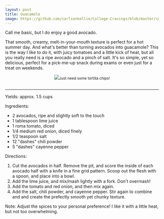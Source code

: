 ```yaml
---
layout: post
title: Guacamole
image: https://github.com/carlsonkellie/College-Cravings/blob/master/images/guacamole.jpg?raw=true
---
```


Call me basic, but I do enjoy a good avocado. 

That smooth, creamy, melt-in-your-mouth texture is perfect for a hot summer day. And what's better than turning avocados into guacamole? This is the way I like to do it, with juicy tomatoes and a little kick of heat, but all you really need is a ripe avocado and a pinch of salt. It's so simple, yet so delicious, perfect for a pick-me-up snack during exams or even just for a treat on weekends.

<p style="float:center; font-size: 9pt; text-align: center; width: 50%; margin-left: 25%; margin-bottom: 0.5em;"><img src="https://github.com/carlsonkellie/College-Cravings/blob/master/images/guacamole.jpg?raw=true">Just need some tortilla chips!<br><br></p>

<hr>


Yields: approx. 1.5 cups

Ingredients:
* 2 avocados, ripe and slightly soft to the touch
* 1 tablespoon lime juice
* 1 roma tomato, diced
* 1/4 medium red onion, diced finely
* 1/2 teaspoon salt
* 12 "dashes" chili powder
* 5 "dashes" cayenne pepper

Directions:
1. Cut the avocados in half. Remove the pit, and score the inside of each avocado half with a knife in a fine grid pattern. Scoop out the flesh with a spoon, and place into a bowl.
2. Add the lime juice, and mix/mash lightly with a fork. Don't overmash!
3. Add the tomato and red onion, and then mix again.
4. Add the salt, chili powder, and cayenne pepper. Stir again to combine and and create the prefectly smooth yet chunky texture.

Note: Adjust the spices to your personal preference! I like it with a little heat, but not too overwhelming.
